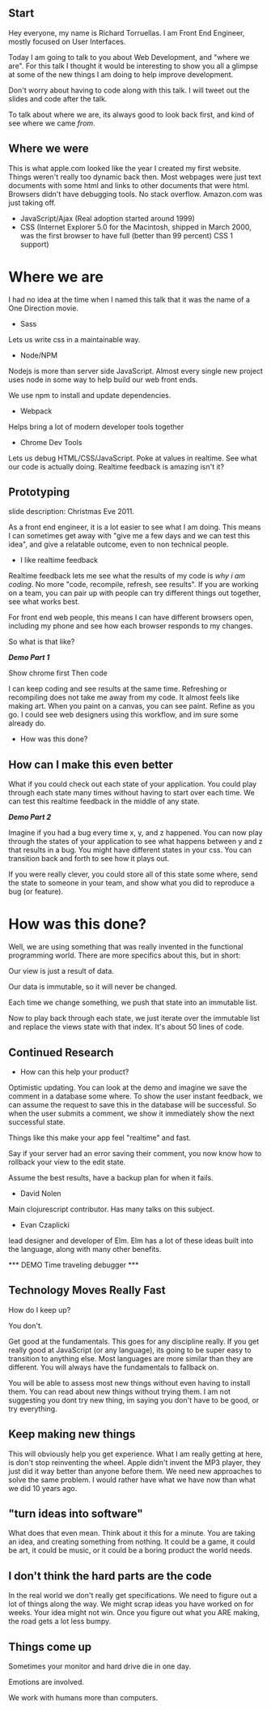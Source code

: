 ## Start

Hey everyone, my name is Richard Torruellas. I am Front End Engineer, mostly 
focused on User Interfaces. 

Today I am going to talk to you about Web Development, and "where we are". For this talk
I thought it would be interesting to show you all a glimpse at some of the new things I am
doing to help improve development. 

Don't worry about having to code along with this talk. I will tweet out the slides and code after the talk.

To talk about where we are, its always good to look back first, and kind of see where we came _from_.

## Where we were

This is what apple.com looked like the year I created my first website. Things weren't really too dynamic back then.
Most webpages were just text documents with some html and links to other documents that were html. Browsers didn't 
have debugging tools. No stack overflow. Amazon.com was just taking off. 

- JavaScript/Ajax (Real adoption started around 1999)
- CSS (Internet Explorer 5.0 for the Macintosh, shipped in March 2000, was the first browser to have full (better than 99 percent) CSS 1 support)

# Where we are

I had no idea at the time when I named this talk that it was the name of a One Direction movie.

- Sass

Lets us write css in a maintainable way.

- Node/NPM

Nodejs is more than server side JavaScript. Almost every single new project uses node in some way to help
build our web front ends.

We use npm to install and update dependencies.

- Webpack

Helps bring a lot of modern developer tools together

- Chrome Dev Tools

Lets us debug HTML/CSS/JavaScript. Poke at values in realtime. See what our code is actually doing. Realtime feedback
is amazing isn't it?

## Prototyping

slide description: Christmas Eve 2011. 

As a front end engineer, it is a lot easier to see what I am doing. This means I can sometimes get away with "give me a few days
and we can test this idea", and give a relatable outcome, even to non technical people.

* I like realtime feedback

Realtime feedback lets me see what the results of my code is _why i am coding_. No more "code, recompile, refresh, see results". If you are working
on a team, you can pair up with people can try different things out together, see what works best. 

For front end web people, this means I can have different browsers open, including my phone and see how each browser responds to my changes.

So what is that like?

***Demo Part 1***

Show chrome first
Then code

I can keep coding and see results at the same time. Refreshing or recompiling does not take me away from my code. It almost feels like
making art. When you paint on a canvas, you can see paint. Refine as you go. I could see web designers using this workflow, and im sure
some already do.

* How was this done?

## How can I make this even better

What if you could check out each state of your application. You could play through each state many times without having to start over each time. 
We can test this realtime feedback in the middle of any state.

***Demo Part 2***

Imagine if you had a bug every time x, y, and z happened. You can now play through the states of your application to see what happens between
y and z that results in a bug. You might have different states in your css. You can transition back and forth to see how it plays out.

If you were really clever, you could store all of this state some where, send the state to someone in your team, and show what you did
to reproduce a bug (or feature). 

# How was this done?

Well, we are using something that was really invented in the functional programming world. There are more specifics about this, but in
short: 

Our view is just a result of data.

Our data is immutable, so it will never be changed. 

Each time we change something, we push that state into an immutable list.

Now to play back through each state, we just iterate over the immutable list and replace the views state with that index. It's about 50 lines of code.

## Continued Research

* How can this help your product?

Optimistic updating. You can look at the demo and imagine we save the comment in a database some where. To show the user
instant feedback, we can assume the request to save this in the database will be successful. So when the user submits
a comment, we show it immediately show the next successful state.

Things like this make your app feel "realtime" and fast.

Say if your server had an error saving their comment, you now know how to rollback your view to the edit state. 

Assume the best results, have a backup plan for when it fails.

- David Nolen

Main clojurescript contributor. Has many talks on this subject. 

- Evan Czaplicki

lead designer and developer of Elm. Elm has a lot of these ideas
built into the language, along with many other benefits.

*** DEMO Time traveling debugger ***  

## Technology Moves Really Fast

How do I keep up?

You don't.

Get good at the fundamentals. This goes for any discipline really. If you get really good at JavaScript (or any language), its going to be super 
easy to transition to anything else. Most languages are more similar than they are different. You will always have the fundamentals to fallback on.

You will be able to assess most new things without even having to install them. You can read about new things without trying them. I am not 
suggesting you dont try new thing, im saying you don't have to be good, or try everything.

## Keep making new things

This will obviously help you get experience. What I am really getting at here, is don't stop reinventing the wheel. Apple didn't invent the MP3 player, 
they just did it way better than anyone before them. We need new approaches to solve the same problem. I would rather have what we have now than what 
we did 10 years ago.

## "turn ideas into software"

What does that even mean. Think about it this for a minute. You are taking an idea, and creating something from nothing.
It could be a game, it could be art, it could be music, or it could be a boring product the world needs.

## I don't think the hard parts are the code

In the real world we don't really get specifications. We need to figure out a lot of things along the way.
We might scrap ideas you have worked on for weeks. Your idea might not win. Once you figure out
what you ARE making, the road gets a lot less bumpy.

## Things come up

Sometimes your monitor and hard drive die in one day. 

Emotions are involved. 

We work with humans more than computers.

